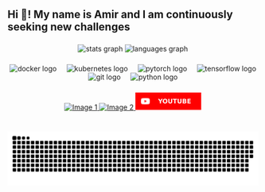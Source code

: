 <h2 align="left">Hi 👋! My name is Amir and I am continuously seeking new challenges </h2>

###

<div align="center">
  <img src="https://github-readme-stats.vercel.app/api?username=AmirSh15&hide_title=false&hide_rank=false&show_icons=true&include_all_commits=true&count_private=true&disable_animations=false&theme=dracula&locale=en&hide_border=false" height="150" alt="stats graph"  />
  <img src="https://github-readme-stats.vercel.app/api/top-langs?username=AmirSh15&locale=en&hide_title=false&layout=compact&card_width=320&langs_count=5&theme=dracula&hide_border=false" height="150" alt="languages graph"  />
</div>

###

###

<div align="middle">
  <img src="https://cdn.jsdelivr.net/gh/devicons/devicon/icons/docker/docker-original.svg" height="30" alt="docker logo"  />
  <img width="12" />
  <img src="https://cdn.jsdelivr.net/gh/devicons/devicon/icons/kubernetes/kubernetes-plain.svg" height="30" alt="kubernetes logo"  />
  <img width="12" />
  <img src="https://cdn.jsdelivr.net/gh/devicons/devicon/icons/pytorch/pytorch-original.svg" height="30" alt="pytorch logo"  />
  <img width="12" />
  <img src="https://cdn.jsdelivr.net/gh/devicons/devicon/icons/tensorflow/tensorflow-original.svg" height="30" alt="tensorflow logo"  />
  <img width="12" />
  <img src="https://cdn.jsdelivr.net/gh/devicons/devicon/icons/git/git-original.svg" height="30" alt="git logo"  />
  <img width="12" />
  <img src="https://cdn.jsdelivr.net/gh/devicons/devicon/icons/python/python-original.svg" height="30" alt="python logo"  />
  <img width="12" />
</div>

###

 <p align="center">
  <a href="mailto:amirdonte15@gmail.com">
    <img src="https://img.shields.io/static/v1?message=Gmail&logo=gmail&label=&color=D14836&logoColor=white&labelColor=&style=for-the-badge" alt="Image 1" height="35">
  </a>
  <a href="https://www.linkedin.com/in/amir-shirian-6675587b/">  
    <img src="https://img.shields.io/static/v1?message=LinkedIn&logo=linkedin&label=&color=0077B5&logoColor=white&labelColor=&style=for-the-badge" alt="Image 2" height="35">
  </a>
  <a href="https://www.youtube.com/@amirshirian6950">
    <img src="assests/ytube.svg" alt="Image 3" height="35">
  </a>
</p>
 
###

<br clear="both">

<div align="middle">
<img src="https://github.com/AmirSh15/AmirSh15/blob/output/snake.svg" alt="Snake animation" />
</div>

###

